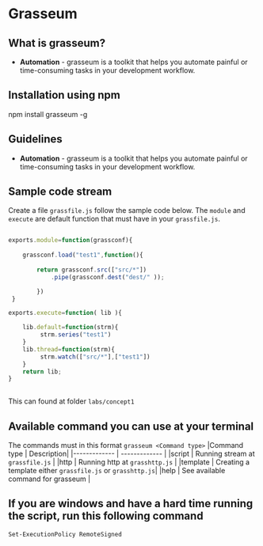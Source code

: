 # Grasseum

## What is grasseum?
- **Automation** - grasseum is a toolkit that helps you automate painful or time-consuming tasks in your development workflow.




## Installation using npm
npm install grasseum -g


## Guidelines
- **Automation** - grasseum is a toolkit that helps you automate painful or time-consuming tasks in your development workflow.

## Sample code stream 
Create a file `grassfile.js` follow the sample code below.
The `module` and `execute` are default function that must have in your `grassfile.js`.
```js

exports.module=function(grassconf){   
    
    grassconf.load("test1",function(){
            
        return grassconf.src(["src/*"])
            .pipe(grassconf.dest("dest/" )); 

        })   
 } 

exports.execute=function( lib ){   

    lib.default=function(strm){
         strm.series("test1") 
    }
    lib.thread=function(strm){
         strm.watch(["src/*"],["test1"])    
    }
    return lib;
}       
  
```
This can found at folder `labs/concept1` 

## Available command you can use at your terminal
The commands must in this format  `grasseum <Command type>` 
|Command type | Description|
|------------- | ------------- |
|script | Running stream at `grassfile.js`  |
|http | Running http at `grasshttp.js` |
|template | Creating a template either `grassfile.js` or `grasshttp.js`|
|help | See available command for grasseum |


## If you are windows and have a hard time running the script, run this following command
```
Set-ExecutionPolicy RemoteSigned
```